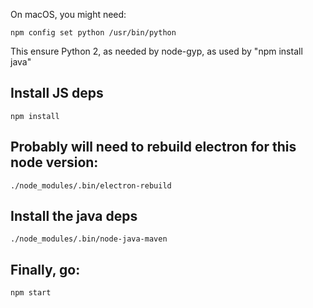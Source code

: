 On macOS, you might need:
```
npm config set python /usr/bin/python
```
This ensure Python 2, as needed by node-gyp, as used by "npm install java"

## Install JS deps
```
npm install
```

## Probably will need to rebuild electron for this node version:
```
./node_modules/.bin/electron-rebuild
```

## Install the java deps
```
./node_modules/.bin/node-java-maven
```

## Finally, go:
```
npm start
```
